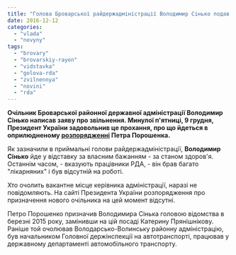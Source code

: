 ```yaml
---
title: "Голова Броварської райдержадміністрації Володимир Сінько подав у відставку"
date: 2016-12-12
categories: 
  - "vlada"
  - "novyny"
tags: 
  - "brovary"
  - "brovarskiy-rayon"
  - "vidstavka"
  - "golova-rda"
  - "zvilnennya"
  - "novini"
  - "rda"
---
```


**Очільник Броварської районної державної адміністрації Володимир Сінько написав заяву про звільнення. Минулої п'ятниці, 9 грудня, Президент України задовольнив це прохання, про що йдеться в оприлюдненому [розпорядженні](http://www.president.gov.ua/documents/2902016-rp-20890) Петра Порошенка.**

Як зазначили в приймальні голови райдержадміністрації, **Володимир Сінько** йде у відставку за власним бажанням - за станом здоров'я. Останнім часом, - вказують працівники РДА, - він брав багато "лікарняних" і був відсутній на роботі.

Хто очолить вакантне місце керівника адміністрації, наразі не повідомляють. На сайті Президента України розпорядження про призначення нового очільника на цей момент відсутні.

Петро Порошенко призначив Володимира Сінька головою відомства в березні 2015 року, замінивши на цій посаді Катерину Прянішнікову. Раніше той очолював Володарсько-Волинську районну адміністрацію, був начальником Головної держінспекції на автотранспорті, працював у державному департаменті автомобільного транспорту.
